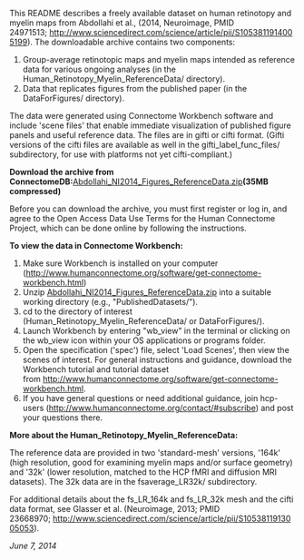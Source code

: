 This README describes a freely available dataset on human retinotopy and myelin maps from Abdollahi et al., (2014, Neuroimage, PMID 24971513; <http://www.sciencedirect.com/science/article/pii/S1053811914005199>). The downloadable archive contains two components:

1. Group-average retinotopic maps and myelin maps intended as reference data for various ongoing analyses (in the Human\_Retinotopy\_Myelin\_ReferenceData/ directory).
2. Data that replicates figures from the published paper (in the DataForFigures/ directory).

The data were generated using Connectome Workbench software and include 'scene files' that enable immediate visualization of published figure panels and useful reference data. The files are in gifti or cifti format. (Gifti versions of the cifti files are available as well in the gifti\_label\_func\_files/ subdirectory, for use with platforms not yet cifti-compliant.)

**Download the archive from ConnectomeDB:**[Abdollahi\_NI2014\_Figures\_ReferenceData.zip](https://db.humanconnectome.org/REST/projects/HCP_Resources/resources/Published/files/Abdollahi_NI2014_Figures_ReferenceData.zip)**(35MB compressed)**

Before you can download the archive, you must first register or log in, and agree to the Open Access Data Use Terms for the Human Connectome Project, which can be done online by following the instructions.

**To view the data in Connectome Workbench:**

1. Make sure Workbench is installed on your computer (<http://www.humanconnectome.org/software/get-connectome-workbench.html>)
2. Unzip [Abdollahi\_NI2014\_Figures\_ReferenceData.zip](https://db.humanconnectome.org/REST/projects/HCP_Resources/resources/Published/files/Abdollahi_NI2014_Figures_ReferenceData.zip) into a suitable working directory (e.g., "PublishedDatasets/").
3. cd to the directory of interest (Human\_Retinotopy\_Myelin\_ReferenceData/ or DataForFigures/).
4. Launch Workbench by entering "wb\_view" in the terminal or clicking on the wb\_view icon within your OS applications or programs folder.
5. Open the specification ('spec') file, select 'Load Scenes', then view the scenes of interest. For general instructions and guidance, download the Workbench tutorial and tutorial dataset from <http://www.humanconnectome.org/software/get-connectome-workbench.html>.
6. If you have general questions or need additional guidance, join hcp-users (<http://www.humanconnectome.org/contact/#subscribe>) and post your questions there.

**More about the Human\_Retinotopy\_Myelin\_ReferenceData:**

The reference data are provided in two 'standard-mesh' versions, '164k' (high resolution, good for examining myelin maps and/or surface geometry) and '32k' (lower resolution, matched to the HCP fMRI and diffusion MRI datasets). The 32k data are in the fsaverage\_LR32k/ subdirectory.

For additional details about the fs\_LR\_164k and fs\_LR\_32k mesh and the cifti data format, see Glasser et al. (Neuroimage, 2013; PMID 23668970; <http://www.sciencedirect.com/science/article/pii/S1053811913005053>).

*June 7, 2014*

